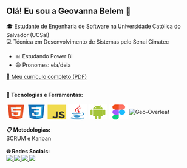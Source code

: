 ## Olá! Eu sou a Geovanna Belem 🌱

🎓 Estudante de Engenharia de Software na Universidade Católica do Salvador (UCSal) <br>
💻 Técnica em Desenvolvimento de Sistemas pelo Senai Cimatec

- 📊 Estudando Power BI
- 😄 Pronomes: ela/dela

<a href="https://drive.google.com/file/d/1KNJBe_f0F0guDlOd8liy5u9-SOgw1LPU/view?usp=sharing" target="_blank">🔗 Meu currículo completo (PDF)</a>


<br>
<strong>🚀 Tecnologias e Ferramentas:</strong>
<div style="display: inline_block"><br> <img align="center" alt="Geo-HTML" height="40" width="50" src="https://raw.githubusercontent.com/devicons/devicon/master/icons/html5/html5-original.svg"> <img align="center" alt="Geo-CSS" height="40" width="50" src="https://raw.githubusercontent.com/devicons/devicon/master/icons/css3/css3-original.svg"> <img align="center" alt="Geo-JS" height="40" width="50" src="https://raw.githubusercontent.com/devicons/devicon/master/icons/javascript/javascript-original.svg"> <img align="center" alt="Geo-Java" height="40" width="50" src="https://raw.githubusercontent.com/devicons/devicon/master/icons/java/java-original.svg"> <img align="center" alt="Geo-Android" height="40" width="50" src="https://raw.githubusercontent.com/devicons/devicon/master/icons/android/android-original.svg"> <img align="center" alt="Geo-Figma" height="40" width="50" src="https://raw.githubusercontent.com/devicons/devicon/master/icons/figma/figma-original.svg"> <img align="center" alt="Geo-Overleaf" height="40" width="50" src="https://cdn.jsdelivr.net/gh/devicons/devicon/icons/latex/latex-original.svg"> </div>
<br>
<strong>📋 Metodologias:</strong>
<br>
SCRUM e Kanban
<br>
<br>
<strong>🌐 Redes Sociais:</strong>
<br>
<div> <a href="https://instagram.com/geo_belem" target="_blank"> <img src="https://img.shields.io/badge/-Instagram-%23E4405F?style=for-the-badge&logo=instagram&logoColor=white"> </a> <a href="https://discord.gg/geo.belem" target="_blank"> <img src="https://img.shields.io/badge/Discord-7289DA?style=for-the-badge&logo=discord&logoColor=white"> </a> <a href="mailto:geovannasbelem@gmail.com"> <img src="https://img.shields.io/badge/-Gmail-%23333?style=for-the-badge&logo=gmail&logoColor=white"> </a> <a href="https://www.linkedin.com/in/geovanna-belem-49139b264/" target="_blank"> <img src="https://img.shields.io/badge/-LinkedIn-%230077B5?style=for-the-badge&logo=linkedin&logoColor=white"> </a> </div>
